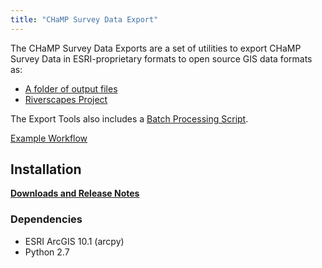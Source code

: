 ```yaml
---
title: "CHaMP Survey Data Export"
---
```


The CHaMP Survey Data Exports are a set of utilities to export CHaMP Survey Data in ESRI-proprietary formats to open source GIS data formats as:

- [A folder of output files](folder_export)
- [Riverscapes Project](project_export)

The Export Tools also includes a [Batch Processing Script](batch_process).

[Example Workflow](workflow)

## Installation


**[Downloads and Release Notes](ReleaseNotes)**

### Dependencies

* ESRI ArcGIS 10.1 (arcpy)
* Python 2.7

